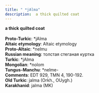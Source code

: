 ```yaml
---
title: " *jAlma"
description:  a thick quilted coat
---
```

<p data-pagefind-weight="0.5">
<strong> a thick quilted coat</strong><br><br>
<strong>Proto-Turkic</strong>:  *jAlma<br>
<strong>Altaic etymology</strong>:  Altaic etymology<br>
<strong> Proto-Altaic</strong>:  *nelmu<br>
<strong>Russian meaning</strong>:  толстая стеганая куртка<br>
<strong>Turkic</strong>:  *jAlma<br>
<strong>Mongolian</strong>:  *nolom<br>
<strong>Tungus-Manchu</strong>:  *nelme-<br>
<strong>Comments</strong>:  EDT 929, TMN 4, 190-192.<br>
<strong>Old Turkic</strong>:  jalma (Orkh., OUygh.)<br>
<strong>Karakhanid</strong>:  jalma (MK)<br>

</p>
